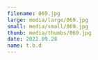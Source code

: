 ```yaml
---
filename: 069.jpg
large: media/large/069.jpg
small: media/small/069.jpg
thumb: media/thumbs/069.jpg
date: 2022.09.28
name: t.b.d
---
```

